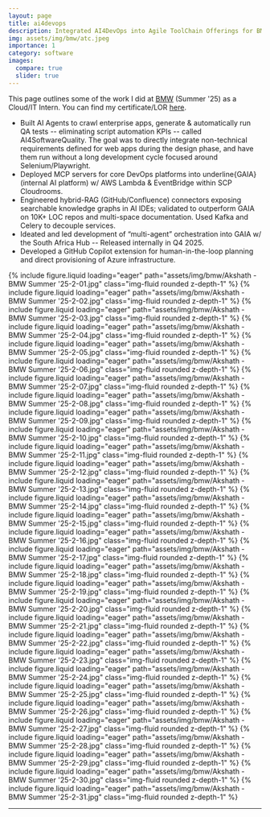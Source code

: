 ```yaml
---
layout: page
title: ai4devops
description: Integrated AI4DevOps into Agile ToolChain Offerings for BMW Germany/SA Hubs!
img: assets/img/bmw/atc.jpeg
importance: 1
category: software 
images:
  compare: true
  slider: true
---
```


This page outlines some of the work I did at [BMW](https://www.bmwgroup.com/en/innovation.html) (Summer '25) as a Cloud/IT Intern. You can find my certificate/LOR [here](https://akshathraghav.github.io/assets/pdf/BMW_LOR_AkshathRavikiran.pdf).

* Built AI Agents to crawl enterprise apps, generate & automatically run QA tests -- eliminating script automation KPIs -- called AI4SoftwareQuality. The goal was to directly integrate non-technical requirements defined for web apps during the design phase, and have them run without a long development cycle focused around Selenium/Playwright.
* Deployed MCP servers for core DevOps platforms into underline{GAIA} (internal AI platform) w/ AWS Lambda & EventBridge within SCP Cloudrooms. 
* Engineered hybrid-RAG (GitHub/Confluence) connectors exposing searchable knowledge graphs in AI IDEs; validated to outperform GAIA on 10K+ LOC repos and multi-space documentation. Used Kafka and Celery to decouple services. 
* Ideated and led development of “multi-agent” orchestration into GAIA w/ the South Africa Hub -- Released internally in Q4 2025.
* Developed a GitHub Copilot extension for human-in-the-loop planning and direct provisioning of Azure infrastructure. 

<swiper-container keyboard="true" navigation="true" pagination="true" pagination-clickable="true" pagination-dynamic-bullets="true" rewind="true">
  <swiper-slide>{% include figure.liquid loading="eager" path="assets/img/bmw/Akshath - BMW Summer '25-2-01.jpg" class="img-fluid rounded z-depth-1" %}</swiper-slide>
  <swiper-slide>{% include figure.liquid loading="eager" path="assets/img/bmw/Akshath - BMW Summer '25-2-02.jpg" class="img-fluid rounded z-depth-1" %}</swiper-slide>
  <swiper-slide>{% include figure.liquid loading="eager" path="assets/img/bmw/Akshath - BMW Summer '25-2-03.jpg" class="img-fluid rounded z-depth-1" %}</swiper-slide>
  <swiper-slide>{% include figure.liquid loading="eager" path="assets/img/bmw/Akshath - BMW Summer '25-2-04.jpg" class="img-fluid rounded z-depth-1" %}</swiper-slide>
  <swiper-slide>{% include figure.liquid loading="eager" path="assets/img/bmw/Akshath - BMW Summer '25-2-05.jpg" class="img-fluid rounded z-depth-1" %}</swiper-slide>
  <swiper-slide>{% include figure.liquid loading="eager" path="assets/img/bmw/Akshath - BMW Summer '25-2-06.jpg" class="img-fluid rounded z-depth-1" %}</swiper-slide>
  <swiper-slide>{% include figure.liquid loading="eager" path="assets/img/bmw/Akshath - BMW Summer '25-2-07.jpg" class="img-fluid rounded z-depth-1" %}</swiper-slide>
  <swiper-slide>{% include figure.liquid loading="eager" path="assets/img/bmw/Akshath - BMW Summer '25-2-08.jpg" class="img-fluid rounded z-depth-1" %}</swiper-slide>
  <swiper-slide>{% include figure.liquid loading="eager" path="assets/img/bmw/Akshath - BMW Summer '25-2-09.jpg" class="img-fluid rounded z-depth-1" %}</swiper-slide>
  <swiper-slide>{% include figure.liquid loading="eager" path="assets/img/bmw/Akshath - BMW Summer '25-2-10.jpg" class="img-fluid rounded z-depth-1" %}</swiper-slide>
  <swiper-slide>{% include figure.liquid loading="eager" path="assets/img/bmw/Akshath - BMW Summer '25-2-11.jpg" class="img-fluid rounded z-depth-1" %}</swiper-slide>
  <swiper-slide>{% include figure.liquid loading="eager" path="assets/img/bmw/Akshath - BMW Summer '25-2-12.jpg" class="img-fluid rounded z-depth-1" %}</swiper-slide>
  <swiper-slide>{% include figure.liquid loading="eager" path="assets/img/bmw/Akshath - BMW Summer '25-2-13.jpg" class="img-fluid rounded z-depth-1" %}</swiper-slide>
  <swiper-slide>{% include figure.liquid loading="eager" path="assets/img/bmw/Akshath - BMW Summer '25-2-14.jpg" class="img-fluid rounded z-depth-1" %}</swiper-slide>
  <swiper-slide>{% include figure.liquid loading="eager" path="assets/img/bmw/Akshath - BMW Summer '25-2-15.jpg" class="img-fluid rounded z-depth-1" %}</swiper-slide>
  <swiper-slide>{% include figure.liquid loading="eager" path="assets/img/bmw/Akshath - BMW Summer '25-2-16.jpg" class="img-fluid rounded z-depth-1" %}</swiper-slide>
  <swiper-slide>{% include figure.liquid loading="eager" path="assets/img/bmw/Akshath - BMW Summer '25-2-17.jpg" class="img-fluid rounded z-depth-1" %}</swiper-slide>
  <swiper-slide>{% include figure.liquid loading="eager" path="assets/img/bmw/Akshath - BMW Summer '25-2-18.jpg" class="img-fluid rounded z-depth-1" %}</swiper-slide>
  <swiper-slide>{% include figure.liquid loading="eager" path="assets/img/bmw/Akshath - BMW Summer '25-2-19.jpg" class="img-fluid rounded z-depth-1" %}</swiper-slide>
  <swiper-slide>{% include figure.liquid loading="eager" path="assets/img/bmw/Akshath - BMW Summer '25-2-20.jpg" class="img-fluid rounded z-depth-1" %}</swiper-slide>
  <swiper-slide>{% include figure.liquid loading="eager" path="assets/img/bmw/Akshath - BMW Summer '25-2-21.jpg" class="img-fluid rounded z-depth-1" %}</swiper-slide>
  <swiper-slide>{% include figure.liquid loading="eager" path="assets/img/bmw/Akshath - BMW Summer '25-2-22.jpg" class="img-fluid rounded z-depth-1" %}</swiper-slide>
  <swiper-slide>{% include figure.liquid loading="eager" path="assets/img/bmw/Akshath - BMW Summer '25-2-23.jpg" class="img-fluid rounded z-depth-1" %}</swiper-slide>
  <swiper-slide>{% include figure.liquid loading="eager" path="assets/img/bmw/Akshath - BMW Summer '25-2-24.jpg" class="img-fluid rounded z-depth-1" %}</swiper-slide>
  <swiper-slide>{% include figure.liquid loading="eager" path="assets/img/bmw/Akshath - BMW Summer '25-2-25.jpg" class="img-fluid rounded z-depth-1" %}</swiper-slide>
  <swiper-slide>{% include figure.liquid loading="eager" path="assets/img/bmw/Akshath - BMW Summer '25-2-26.jpg" class="img-fluid rounded z-depth-1" %}</swiper-slide>
  <swiper-slide>{% include figure.liquid loading="eager" path="assets/img/bmw/Akshath - BMW Summer '25-2-27.jpg" class="img-fluid rounded z-depth-1" %}</swiper-slide>
  <swiper-slide>{% include figure.liquid loading="eager" path="assets/img/bmw/Akshath - BMW Summer '25-2-28.jpg" class="img-fluid rounded z-depth-1" %}</swiper-slide>
  <swiper-slide>{% include figure.liquid loading="eager" path="assets/img/bmw/Akshath - BMW Summer '25-2-29.jpg" class="img-fluid rounded z-depth-1" %}</swiper-slide>
  <swiper-slide>{% include figure.liquid loading="eager" path="assets/img/bmw/Akshath - BMW Summer '25-2-30.jpg" class="img-fluid rounded z-depth-1" %}</swiper-slide>
  <swiper-slide>{% include figure.liquid loading="eager" path="assets/img/bmw/Akshath - BMW Summer '25-2-31.jpg" class="img-fluid rounded z-depth-1" %}</swiper-slide>
</swiper-container>

---

